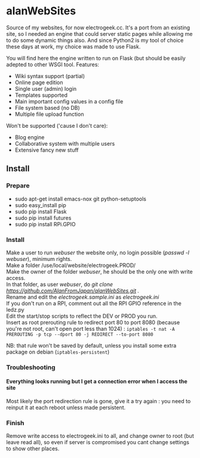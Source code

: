 # alanWebSites
Source of my websites, for now electrogeek.cc. It's a port from an existing site, so I needed an engine that could server static pages while allowing me to do some dynamic things also.
And since Python2 is my tool of choice these days at work, my choice was made to use Flask.

You will find here the engine written to run on Flask (but should be easily adepted to other WSGI tool.
Features:
* Wiki syntax support (partial)
* Online page edition
* Single user (admin) login
* Templates supported
* Main important config values in a config file
* File system based (no DB)
* Multiple file upload function

Won't be supported ('cause I don't care):
* Blog engine
* Collaborative system with multiple users
* Extensive fancy new stuff

## Install

### Prepare

* sudo apt-get install emacs-nox git python-setuptools
* sudo easy_install pip
* sudo pip install Flask
* sudo pip install futures
* sudo pip install RPi.GPIO

### Install

Make a user to run _webuser_ the website only, no login possible (_passwd -l webuser_), minimum rights.  
Make a folder /use/local/website/electrogeek.PROD/  
Make the owner of the folder _webuser_, he should be the only one with write access.  
In that folder, as user _webuser_, do _git clone https://github.com/AlanFromJapan/alanWebSites.git ._  
Rename and edit the _electrogeek.sample.ini_ as _electrogeek.ini_  
If you don't run on a RPI, comment out all the RPI GPIO reference in the ledz.py  
Edit the start/stop scripts to reflect the DEV or PROD you run.  
Insert as root prerouting rule to redirect port 80 to port 8080 (because you're not root, can't open port less than 1024) : `iptables -t nat -A PREROUTING -p tcp --dport 80 -j REDIRECT --to-port 8080  `

NB: that rule won't be saved by default, unless you install some extra package on debian (`iptables-persistent`)

### Troubleshooting

#### Everything looks running but I get a connection error when I access the site
Most likely the port redirection rule is gone, give it a try again : you need to reinput it at each reboot unless made persistent.

### Finish  
Remove write access to electrogeek.ini to all, and change owner to root (but leave read all), so even if server is compromised you cant change settings to show other places.  



